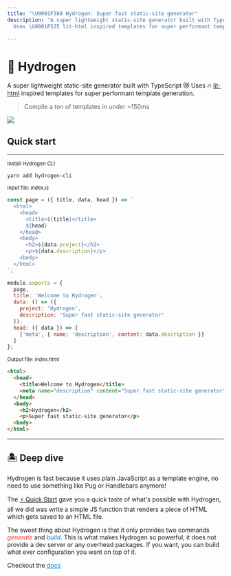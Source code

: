 ```yaml
---
title: "\U0001F388 Hydrogen: Super fast static-site generator"
description: "A super lightweight static-site generator built with TypeScript \U0001F63B
  Uses \U0001F525 lit-html inspired templates for super performant template generation"

---
```

# 🎈 Hydrogen

A super lightweight static-site generator built with TypeScript 😻 Uses 🔥 [lit-html](https://lit-html.polymer-project.org/) inspired templates for super performant template generation.

> Compile a ton of templates in under \~150ms

![](https://qph.fs.quoracdn.net/main-qimg-706f37c5cbc54e415892478836e8acb5.webp)

## Quick start

***

<small>Install Hydrogen CLI</small>

`yarn add hydrogen-cli`

<small>Input file: <i>index.js</i></small>

```javascript
const page = ({ title, data, head }) => `
  <html>
    <head>
      <title>${title}</title>
      ${head}
    </head>
    <body>
      <h2>${data.project}</h2>
      <p>${data.description}</p>
    <body>
  </html>
`;

module.exports = {
  page,
  title: 'Welcome to Hydrogen',
  data: () => ({
    project: 'Hydrogen',
    description: 'Super fast static-site generator'
  }),
  head: ({ data }) => [
    ['meta', { name: 'description', content: data.description }]
  ]
};
```

<small>Output file: <i>index.html</i></small>

```html
<html>
  <head>
    <title>Welcome to Hydrogen</title>
    <meta name="description" content="Super fast static-site generator" />
  </head>
  <body>
    <h2>Hydrogen</h2>
    <p>Super fast static-site generator</p>
  <body> 
</html>
```

***

## 🏝 Deep dive

Hydrogen is fast because it uses plain JavaScript as a template engine, no need to use something like Pug or Handlebars anymore!

The [⚡ Quick Start](#quick-start) gave you a quick taste of what's possible with Hydrogen, all we did was write a simple JS function that renders a piece of HTML which gets saved to an HTML file.

The sweet thing about Hydrogen is that it only provides two commands <i style="color: #ff2f2f;">generate</i> and <i style="color: #007acc;">build</i>. This is what makes Hydrogen so powerful, it does not provide a dev server or any overhead packages. If you want, you can build what ever configuration you want on top of it.

Checkout the <a style="color: #007acc;" href="/docs">docs</a>